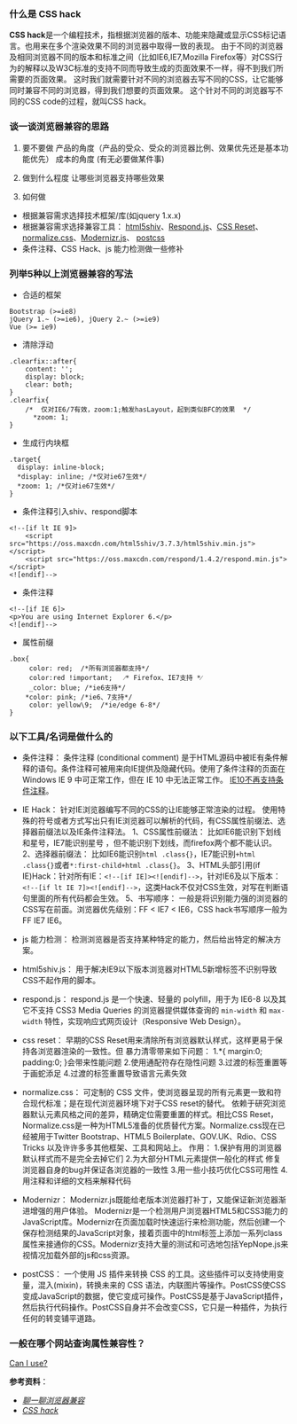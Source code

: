 ### 什么是 CSS hack
**CSS hack**是一个编程技术，指根据浏览器的版本、功能来隐藏或显示CSS标记语言。也用来在多个渲染效果不同的浏览器中取得一致的表现。
由于不同的浏览器及相同浏览器不同的版本和标准之间（比如IE6,IE7,Mozilla Firefox等）对CSS行为的解释以及W3C标准的支持不同而导致生成的页面效果不一样，得不到我们所需要的页面效果。 这时我们就需要针对不同的浏览器去写不同的CSS，让它能够同时兼容不同的浏览器，得到我们想要的页面效果。 
这个针对不同的浏览器写不同的CSS code的过程，就叫CSS hack。

### 谈一谈浏览器兼容的思路
1. 要不要做
产品的角度（产品的受众、受众的浏览器比例、效果优先还是基本功能优先）
成本的角度 (有无必要做某件事)

2. 做到什么程度
让哪些浏览器支持哪些效果

3.  如何做
- 根据兼容需求选择技术框架/库(如jquery 1.x.x)
- 根据兼容需求选择兼容工具：
[html5shiv](https://zhuanlan.zhihu.com/html5shiv)、[Respond.js](http://link.zhihu.com/?target=https%3A//github.com/scottjehl/Respond)、[CSS Reset](http://link.zhihu.com/?target=https%3A//segmentfault.com/a/1190000003021766)、[normalize.css](http://link.zhihu.com/?target=https%3A//github.com/necolas/normalize.css)、[Modernizr.js](http://link.zhihu.com/?target=https%3A//github.com/Modernizr/Modernizr)、 [postcss](http://link.zhihu.com/?target=https%3A//github.com/postcss/postcss)
- 条件注释、CSS Hack、js 能力检测做一些修补

### 列举5种以上浏览器兼容的写法 
- 合适的框架
```
Bootstrap (>=ie8)
jQuery 1.~ (>=ie6), jQuery 2.~ (>=ie9)
Vue (>= ie9)
```
- 清除浮动
```
.clearfix::after{
    content: '';
    display: block;
    clear: both;
}
.clearfix{
    /*  仅对IE6/7有效，zoom:1;触发hasLayout，起到类似BFC的效果  */
      *zoom: 1;      
}
```
- 生成行内块框
```
.target{
  display: inline-block;
  *display: inline; /*仅对ie67生效*/
  *zoom: 1; /*仅对ie67生效*/
}
```
- 条件注释引入shiv、respond脚本
```
<!--[if lt IE 9]>
    <script src="https://oss.maxcdn.com/html5shiv/3.7.3/html5shiv.min.js"></script>
    <script src="https://oss.maxcdn.com/respond/1.4.2/respond.min.js"></script>
<![endif]-->
```
- 条件注释
```
<!--[if IE 6]>
<p>You are using Internet Explorer 6.</p>
<![endif]-->
```
- 属性前缀
```
.box{
     color: red;  /*所有浏览器都支持*/
     color:red !important;   ⁄* Firefox、IE7支持 *⁄
     _color: blue; /*ie6支持*/
    *color: pink; /*ie6、7支持*/
     color: yellow\9;  /*ie/edge 6-8*/
}
```

### 以下工具/名词是做什么的
- 条件注释：
条件注释 (conditional comment) 是于HTML源码中被IE有条件解释的语句。条件注释可被用来向IE提供及隐藏代码。使用了条件注释的页面在 Windows IE 9 中可正常工作，但在 IE 10 中无法正常工作。 [IE10不再支持条件注释](https://msdn.microsoft.com/zh-cn/library/ie/hh801214(v=vs.85).aspx)。
- IE Hack：
针对IE浏览器编写不同的CSS的让IE能够正常渲染的过程。
使用特殊的符号或者方式写出只有IE浏览器可以解析的代码，有CSS属性前缀法、选择器前缀法以及IE条件注释法。
1、CSS属性前缀法： 比如IE6能识别下划线和星号，IE7能识别星号 ，但不能识别下划线，而firefox两个都不能认识。
2、选择器前缀法： 比如IE6能识别`html .class{}`，IE7能识别`+html .class{}`或者`*:first-child+html .class{}`。
3、HTML头部引用(if IE)Hack：针对所有IE：`<!--[if IE]><![endif]-->`，针对IE6及以下版本：`<!--[if lt IE 7]><![endif]-->`，这类Hack不仅对CSS生效，对写在判断语句里面的所有代码都会生效。
5、书写顺序： 一般是将识别能力强的浏览器的CSS写在前面。浏览器优先级别：FF < IE7 < IE6，CSS hack书写顺序一般为FF IE7 IE6。

- js 能力检测：
检测浏览器是否支持某种特定的能力，然后给出特定的解决方案。

- html5shiv.js：
用于解决IE9以下版本浏览器对HTML5新增标签不识别导致CSS不起作用的脚本。

- respond.js：
respond.js 是一个快速、轻量的 polyfill，用于为 IE6-8 以及其它不支持 CSS3 Media Queries 的浏览器提供媒体查询的 `min-width` 和 `max-width` 特性，实现响应式网页设计（Responsive Web Design）。

- css reset：
早期的CSS Reset用来清除所有浏览器默认样式，这样更易于保持各浏览器渲染的一致性。但
暴力清零带来如下问题：
1.*{ margin:0; padding:0; }会带来性能问题
2.使用通配符存在隐性问题
3.过渡的标签重置等于画蛇添足
4.过渡的标签重置导致语言元素失效

- normalize.css：
可定制的 CSS 文件，使浏览器呈现的所有元素更一致和符合现代标准；是在现代浏览器环境下对于CSS reset的替代。
依赖于研究浏览器默认元素风格之间的差异，精确定位需要重置的样式。相比CSS Reset，Normalize.css是一种为HTML5准备的优质替代方案。Normalize.css现在已经被用于Twitter Bootstrap、HTML5 Boilerplate、GOV.UK、Rdio、CSS Tricks 以及许许多多其他框架、工具和网站上。
作用：
1.保护有用的浏览器默认样式而不是完全去掉它们
2.为大部分HTML元素提供一般化的样式
修复浏览器自身的bug并保证各浏览器的一致性
3.用一些小技巧优化CSS可用性
4.用注释和详细的文档来解释代码

- Modernizr：
Modernizr.js既能给老版本浏览器打补丁，又能保证新浏览器渐进增强的用户体验。
Modernizr是一个检测用户浏览器HTML5和CSS3能力的JavaScript库。Modernizr在页面加载时快速运行来检测功能，然后创建一个保存检测结果的JavaScript对象，接着页面中的html标签上添加一系列class属性来接通你的CSS。Modernizr支持大量的测试和可选地包括YepNope.js来视情况加载外部的js和css资源。

- postCSS：
一个使用 JS 插件来转换 CSS 的工具。这些插件可以支持使用变量，混入(mixin)，转换未来的 CSS 语法，内联图片等操作。PostCSS使CSS变成JavaScript的数据，使它变成可操作。PostCSS是基于JavaScript插件，然后执行代码操作。PostCSS自身并不会改变CSS，它只是一种插件，为执行任何的转变铺平道路。

### 一般在哪个网站查询属性兼容性？
[Can I use?](http://caniuse.com/)

**参考资料**：
- [*聊一聊浏览器兼容*](https://zhuanlan.zhihu.com/p/24413264)
- [*CSS hack*](https://site.douban.com/196754/widget/notes/11827403/note/253661846/)
